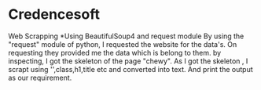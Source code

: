 # Credencesoft
Web Scrapping
*Using BeautifulSoup4 and request module
By using the "request" module of python, I requested the website for the data's.
On requesting they provided me the data which is belong to them.
by inspecting, I got the skeleton of the page "chewy".
As I got the skeleton , I scrapt using '<a>',class,h1,title etc and converted into text.
And print the output as our requirement.
